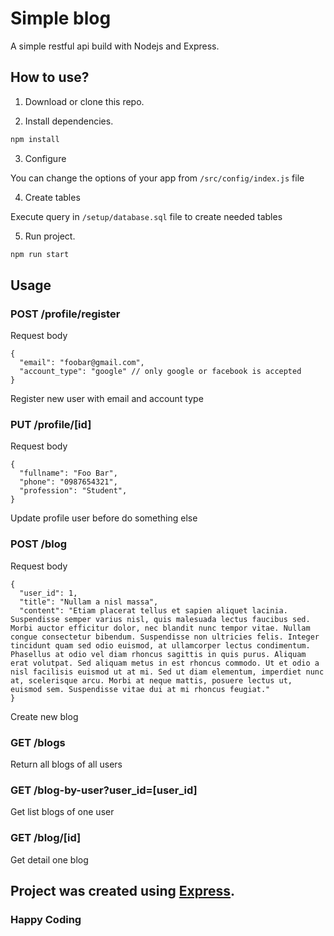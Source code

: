 # Simple blog

A simple restful api build with Nodejs and Express.

## How to use?

1. Download or clone this repo.

2. Install dependencies.

```js
npm install
```

3. Configure

You can change the options of your app from ```/src/config/index.js``` file 

4. Create tables

Execute query in ``` /setup/database.sql ``` file to create needed tables

5. Run project.

```js
npm run start
```

## Usage

### POST /profile/register

Request body

```
{
  "email": "foobar@gmail.com",
  "account_type": "google" // only google or facebook is accepted
}
```

Register new user with email and account type

### PUT /profile/[id]

Request body

```
{
  "fullname": "Foo Bar",
  "phone": "0987654321",
  "profession": "Student",
}
```
Update profile user before do something else

### POST /blog

Request body

```
{
  "user_id": 1,
  "title": "Nullam a nisl massa",
  "content": "Etiam placerat tellus et sapien aliquet lacinia. Suspendisse semper varius nisl, quis malesuada lectus faucibus sed. Morbi auctor efficitur dolor, nec blandit nunc tempor vitae. Nullam congue consectetur bibendum. Suspendisse non ultricies felis. Integer tincidunt quam sed odio euismod, at ullamcorper lectus condimentum. Phasellus at odio vel diam rhoncus sagittis in quis purus. Aliquam erat volutpat. Sed aliquam metus in est rhoncus commodo. Ut et odio a nisl facilisis euismod ut at mi. Sed ut diam elementum, imperdiet nunc at, scelerisque arcu. Morbi at neque mattis, posuere lectus ut, euismod sem. Suspendisse vitae dui at mi rhoncus feugiat."
}
```

Create new blog

### GET /blogs

Return all blogs of all users

### GET /blog-by-user?user_id=[user_id]
Get list blogs of one user

### GET /blog/[id]
Get detail one blog

## Project was created using [Express](http://expressjs.com/).

### Happy Coding
